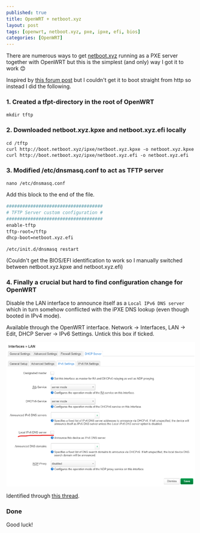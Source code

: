 ```yaml
---
published: true
title: OpenWRT + netboot.xyz
layout: post
tags: [openwrt, netboot.xyz, pxe, ipxe, efi, bios]
categories: [OpenWRT]
---
```


There are numerous ways to get [netboot.xyz](https://netboot.xyz/) running as a PXE server together with OpenWRT but this is the simplest (and only) way I got it to work 😊

Inspired by [this forum post](https://forum.openwrt.org/t/dnsmasq-pxe-boot-using-netboot-xyz/56075/4) but I couldn't get it to boot straight from http so instead I did the following.

### 1. Created a tfpt-directory in the root of OpenWRT

```shell
mkdir tftp
```

### 2. Downloaded netboot.xyz.kpxe and netboot.xyz.efi locally

```shell
cd /tftp
curl http://boot.netboot.xyz/ipxe/netboot.xyz.kpxe -o netboot.xyz.kpxe
curl http://boot.netboot.xyz/ipxe/netboot.xyz.efi -o netboot.xyz.efi
```

### 3. Modified /etc/dnsmasq.conf to act as TFTP server

```shell
nano /etc/dnsmasq.conf
```

Add this block to the end of the file.

```bash
####################################
# TFTP Server custom configuration #
####################################
enable-tftp
tftp-root=/tftp
dhcp-boot=netboot.xyz.efi
```

```shell
/etc/init.d/dnsmasq restart
```

(Couldn't get the BIOS/EFI identification to work so I manually switched between netboot.xyz.kpxe and netboot.xyz.efi)

### 4. Finally a crucial but hard to find configuration change for OpenWRT

Disable the LAN interface to announce itself as a `Local IPv6 DNS server` which in turn somehow conflicted with the iPXE DNS lookup (even though booted in IPv4 mode).

Available through the OpenWRT interface. Network -> Interfaces, LAN -> Edit, DHCP Server -> 
IPv6 Settings. Untick this box if ticked.

![local-ipv6-dns-server](https://raw.githubusercontent.com/wikar/wikar.github.io/master/assets/images/2022-07-12-openwrt-netbootxyz/local-ipv6-dns-server.png)

Identified through [this thread](https://github.com/netbootxyz/netboot.xyz/issues/283).

### Done

Good luck!